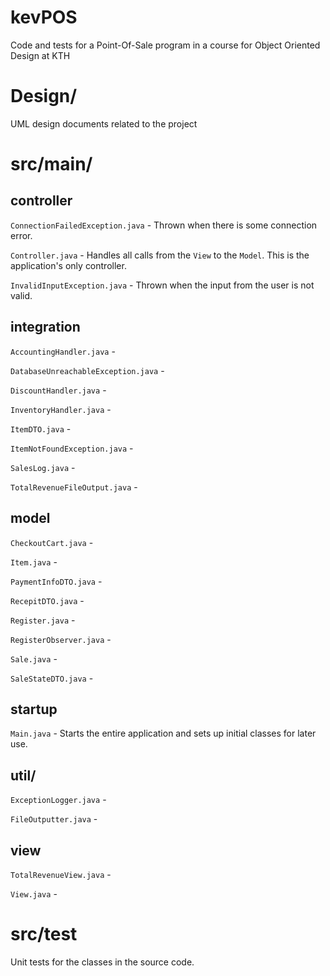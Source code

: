 
# kevPOS
Code and tests for a Point-Of-Sale program in a course for Object Oriented Design at KTH

# Design/
UML design documents related to the project

# src/main/

## controller

`ConnectionFailedException.java` - Thrown when there is some connection error.

`Controller.java` - Handles all calls from the `View` to the `Model`. This is the application's only controller.

`InvalidInputException.java` - Thrown when the input from the user is not valid.

## integration

`AccountingHandler.java` - 

`DatabaseUnreachableException.java` - 

`DiscountHandler.java` - 

`InventoryHandler.java` - 

`ItemDTO.java` - 

`ItemNotFoundException.java` - 

`SalesLog.java` - 

`TotalRevenueFileOutput.java` - 

## model

`CheckoutCart.java` - 

`Item.java` - 

`PaymentInfoDTO.java` - 

`RecepitDTO.java` - 

`Register.java` - 

`RegisterObserver.java` - 

`Sale.java` - 

`SaleStateDTO.java` - 

## startup

`Main.java` - Starts the entire application and sets up initial classes for later use.

## util/

`ExceptionLogger.java` - 

`FileOutputter.java` - 

## view

`TotalRevenueView.java` - 

`View.java` - 

# src/test

Unit tests for the classes in the source code.